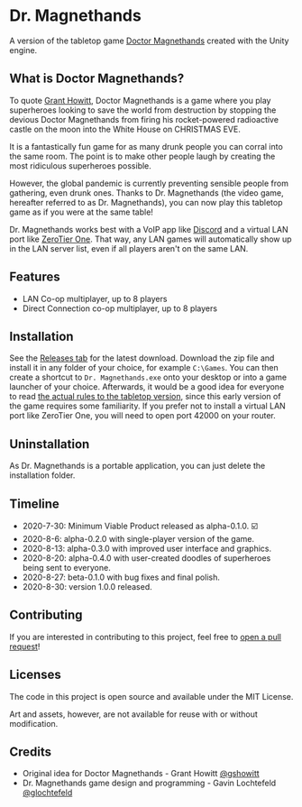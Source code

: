 # Dr. Magnethands
A version of the tabletop game [Doctor Magnethands](https://lookrobot.co.uk/doctor-magnethands/) created with the Unity engine. 

## What is Doctor Magnethands?

To quote [Grant Howitt](https://twitter.com/gshowitt), Doctor Magnethands is a game where you play superheroes looking to save the world from destruction by stopping the devious Doctor Magnethands from firing his rocket-powered radioactive castle on the moon into the White House on CHRISTMAS EVE.

It is a fantastically fun game for as many drunk people you can corral into the same room. The point is to make other people laugh by creating the most ridiculous superheroes possible.  

However, the global pandemic is currently preventing sensible people from gathering, even drunk ones. Thanks to Dr. Magnethands (the video game, hereafter referred to as Dr. Magnethands), you can now play this tabletop game as if you were at the same table! 

Dr. Magnethands works best with a VoIP app like [Discord](https://www.discordapp.com) and a virtual LAN port like [ZeroTier One](https://www.zerotier.com/). That way, any LAN games will automatically show up in the LAN server list, even if all players aren't on the same LAN.

## Features

* LAN Co-op multiplayer, up to 8 players
* Direct Connection co-op multiplayer, up to 8 players 

## Installation

See the [Releases tab](https://www.github.com/glochtefeld/dr-magnethands/releases) for the latest download. Download the zip file and install it in any folder of your choice, for example `C:\Games`. You can then create a shortcut to `Dr. Magnethands.exe` onto your desktop or into a game launcher of your choice. Afterwards, it would be a good idea for everyone to read [the actual rules to the tabletop version](https://www.dropbox.com/s/swrsabebae8ydem/Doctor%20Magnethands.pdf), since this early version of the game requires some familiarity. If you prefer not to install a virtual LAN port like ZeroTier One, you will need to open port 42000 on your router.

## Uninstallation

As Dr. Magnethands is a portable application, you can just delete the installation folder.

## Timeline

* 2020-7-30: Minimum Viable Product released as alpha-0.1.0. :ballot_box_with_check:
* 2020-8-6: alpha-0.2.0 with single-player version of the game.
* 2020-8-13: alpha-0.3.0 with improved user interface and graphics.
* 2020-8-20: alpha-0.4.0 with user-created doodles of superheroes being sent to everyone.
* 2020-8-27: beta-0.1.0 with bug fixes and final polish.
* 2020-8-30: version 1.0.0 released.

## Contributing

If you are interested in contributing to this project, feel free to [open a pull request](https://www.github.com/glochtefeld/dr-magnethands/compare)!

## Licenses

The code in this project is open source and available under the MIT License.

Art and assets, however, are not available for reuse with or without modification. 

## Credits

* Original idea for Doctor Magnethands - Grant Howitt [@gshowitt](https://www.twitter.com/gshowitt) 
* Dr. Magnethands game design and programming - Gavin Lochtefeld [@glochtefeld](https://www.github.com/glochtefeld)



